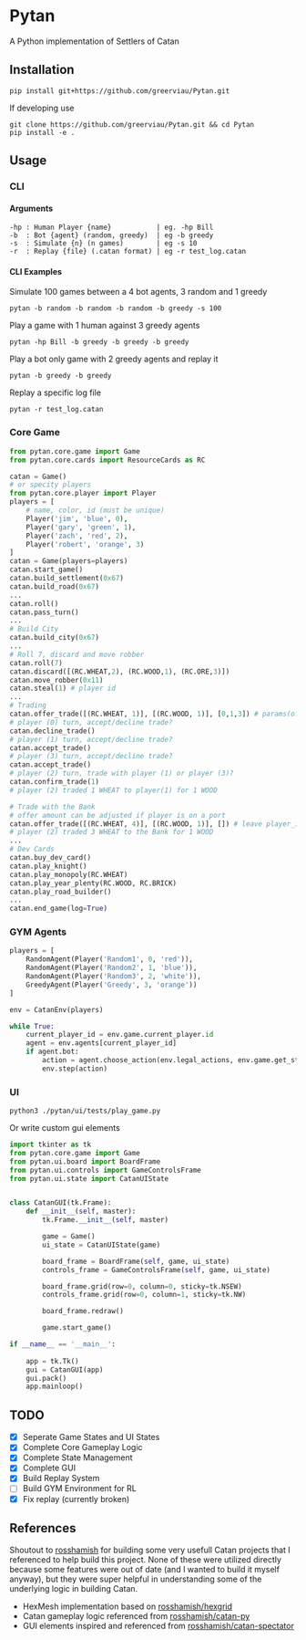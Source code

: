 # Pytan
A Python implementation of Settlers of Catan

## Installation
```
pip install git+https://github.com/greerviau/Pytan.git
```

If developing use

```
git clone https://github.com/greerviau/Pytan.git && cd Pytan
pip install -e .
```

## Usage
### CLI
#### Arguments
```
-hp : Human Player {name}           | eg. -hp Bill
-b  : Bot {agent} (random, greedy)  | eg -b greedy
-s  : Simulate {n} (n games)        | eg -s 10
-r  : Replay {file} (.catan format) | eg -r test_log.catan
```
#### CLI Examples
Simulate 100 games between a 4 bot agents, 3 random and 1 greedy
```
pytan -b random -b random -b random -b greedy -s 100
```
Play a game with 1 human against 3 greedy agents
```
pytan -hp Bill -b greedy -b greedy -b greedy
```
Play a bot only game with 2 greedy agents and replay it 
```
pytan -b greedy -b greedy
```
Replay a specific log file
```
pytan -r test_log.catan
```
### Core Game
```python
from pytan.core.game import Game
from pytan.core.cards import ResourceCards as RC

catan = Game()
# or specity players
from pytan.core.player import Player
players = [
    # name, color, id (must be unique)
    Player('jim', 'blue', 0),
    Player('gary', 'green', 1),
    Player('zach', 'red', 2),
    Player('robert', 'orange', 3)
]
catan = Game(players=players)
catan.start_game()
catan.build_settlement(0x67)
catan.build_road(0x67)
...
catan.roll()
catan.pass_turn()
...
# Build City
catan.build_city(0x67)
...
# Roll 7, discard and move robber
catan.roll(7)
catan.discard([(RC.WHEAT,2), (RC.WOOD,1), (RC.ORE,3)])
catan.move_robber(0x11)
catan.steal(1) # player id
...
# Trading
catan.offer_trade([(RC.WHEAT, 1)], [(RC.WOOD, 1)], [0,1,3]) # params(offer, want, player_ids)
# player (0) turn, accept/decline trade?
catan.decline_trade()
# player (1) turn, accept/decline trade?
catan.accept_trade()
# player (3) turn, accept/decline trade?
catan.accept_trade()
# player (2) turn, trade with player (1) or player (3)?
catan.confirm_trade(1)
# player (2) traded 1 WHEAT to player(1) for 1 WOOD

# Trade with the Bank
# offer amount can be adjusted if player is on a port
catan.offer_trade([(RC.WHEAT, 4)], [(RC.WOOD, 1)], []) # leave player_ids empty
# player (2) traded 3 WHEAT to the Bank for 1 WOOD
...
# Dev Cards
catan.buy_dev_card()
catan.play_knight()
catan.play_monopoly(RC.WHEAT)
catan.play_year_plenty(RC.WOOD, RC.BRICK)
catan.play_road_builder()
...
catan.end_game(log=True)
```

### GYM Agents
```python
players = [
    RandomAgent(Player('Random1', 0, 'red')),
    RandomAgent(Player('Random2', 1, 'blue')),
    RandomAgent(Player('Random3', 2, 'white')),
    GreedyAgent(Player('Greedy', 3, 'orange'))
]

env = CatanEnv(players)

while True:
    current_player_id = env.game.current_player.id
    agent = env.agents[current_player_id]
    if agent.bot:
        action = agent.choose_action(env.legal_actions, env.game.get_state())
        env.step(action)
```

### UI
```
python3 ./pytan/ui/tests/play_game.py
```

Or write custom gui elements

```python
import tkinter as tk
from pytan.core.game import Game
from pytan.ui.board import BoardFrame
from pytan.ui.controls import GameControlsFrame
from pytan.ui.state import CatanUIState


class CatanGUI(tk.Frame):
    def __init__(self, master):
        tk.Frame.__init__(self, master)

        game = Game()
        ui_state = CatanUIState(game)

        board_frame = BoardFrame(self, game, ui_state)
        controls_frame = GameControlsFrame(self, game, ui_state)

        board_frame.grid(row=0, column=0, sticky=tk.NSEW)
        controls_frame.grid(row=0, column=1, sticky=tk.NW)

        board_frame.redraw()

        game.start_game()

if __name__ == '__main__':
        
    app = tk.Tk()
    gui = CatanGUI(app)
    gui.pack()
    app.mainloop()
```

## TODO
- [x] Seperate Game States and UI States
- [x] Complete Core Gameplay Logic
- [x] Complete State Management
- [x] Complete GUI
- [x] Build Replay System
- [ ] Build GYM Environment for RL
- [x] Fix replay (currently broken)
## References
Shoutout to [rosshamish](https://github.com/rosshamish) for building some very usefull Catan projects that I referenced to help build this project. None of these were utilized directly because some features were out of date (and I wanted to build it myself anyway), but they were super helpful in understanding some of the underlying logic in building Catan.

* HexMesh implementation based on [rosshamish/hexgrid](https://github.com/rosshamish/hexgrid)
* Catan gameplay logic referenced from [rosshamish/catan-py](https://github.com/rosshamish/catan-py)
* GUI elements inspired and referenced from [rosshamish/catan-spectator](https://github.com/rosshamish/catan-spectator)

